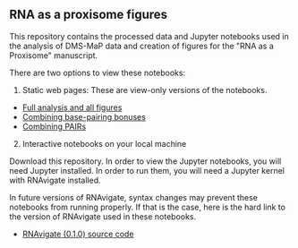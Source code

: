 RNA as a proxisome figures
--------------------------

This repository contains the processed data and Jupyter notebooks used in the
analysis of DMS-MaP data and creation of figures for the "RNA as a Proxisome"
manuscript.

There are two options to view these notebooks:

1. Static web pages: These are view-only versions of the notebooks.

- [Full analysis and all figures](./full-analysis.html)
- [Combining base-pairing bonuses](./combining-bp-bonuses.html)
- [Combining PAIRs](./combining-pairmap.html)

2. Interactive notebooks on your local machine

Download this repository. In order to view the Jupyter notebooks, you will need
Jupyter installed. In order to run them, you will need a Jupyter kernel with
RNAvigate installed.

In future versions of RNAvigate, syntax changes may prevent these notebooks
from running properly. If that is the case, here is the hard link to the
version of RNAvigate used in these notebooks.

- [RNAvigate (0.1.0) source code](https://github.com/Weeks-UNC/RNAvigate/tree/48d6c1b9477b52120ce48ac0dacba0071ddf86d9)
